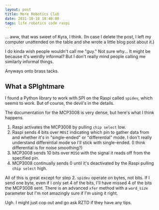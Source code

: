 ```yaml
---
layout: post
title: More Robotics Club
date: 2031-10-18 18:40:00
tags: life robotics code raspi
---
```


... aww, that was sweet of Kyra, I think. (In case I delete the post, I left my computer
unattended on the table and she wrote a little blog post about it.)

I do kinda wish people wouldn't call me "guy." Not sure why... It might be because it's weirdly
informal? But I don't really mind people calling me similarly informal things.

Anyways onto brass tacks.

## What a SPIghtmare

I found a Python library to work with SPI on the Raspi called `spidev`, which seems to work.
But of course, the devil's in the details.

The documentation for the MCP3008 is very dense, but here's what I think happens.

1. Raspi activates the MCP3008 by pulling `chip select` low.
2. Raspi sends 4 bits over `MOSI` indicating which pin to gather data from and whether it's in
   "single-ended" or "differential" mode. I don't really understand differential mode
   so I'll stick with single-ended. (I think differential is for noise smoothing?)
3. MCP3008 sends 10 bits over `MISO` with the signal it reads off from the specified pin.
4. MCP3008 continually sends 0 until it's deactivated by the Raspi pulling `chip select` high.

All of this is great except for step 2. `spidev` operate on bytes, not bits. If I send one byte,
even if I only set 4 of the bits, I'll have missed 4 of the bits the MCP3008 sent.
There is an advanced `xfer` method with a `word_size` parameter but I'm not amazingly sure if I'm using it right.

Ugh. I might just cop out and go ask RZTD if they have any tips.

